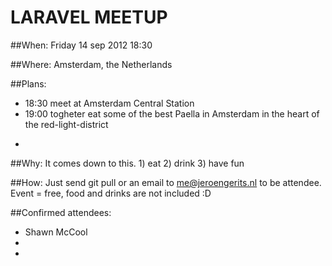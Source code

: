 LARAVEL MEETUP
==============

##When: 
Friday 14 sep 2012 18:30

##Where:
Amsterdam, the Netherlands

##Plans:
- 18:30   meet at Amsterdam Central Station
- 19:00   togheter eat some of the best Paella in Amsterdam in the heart of the red-light-district
- ~~~~~:  find a great pub close to central station drink some beers.

##Why:
It comes down to this. 1) eat 2) drink 3) have fun

##How:
Just send git pull or an email to me@jeroengerits.nl to be attendee. Event = free, food and drinks are not included :D

##Confirmed attendees:
- Shawn McCool
-
-